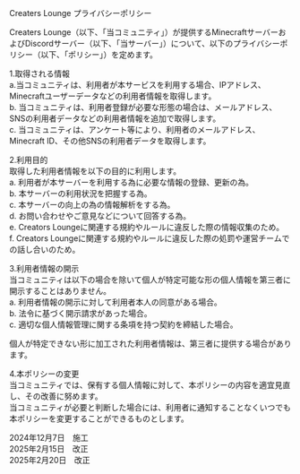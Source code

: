 Creaters Lounge プライバシーポリシー

Creaters Lounge（以下、「当コミュニティ」）が提供するMinecraftサーバーおよびDiscordサーバー（以下、「当サーバー」）について、以下のプライバシーポリシー（以下、「ポリシー」）を定めます。

1.取得される情報  
a.当コミュニティは、利用者が本サービスを利用する場合、IPアドレス、Minecraftユーザーデータなどの利用者情報を取得します。  
b. 当コミュニティは、利用者登録が必要な形態の場合は、メールアドレス、SNSの利用者データなどの利用者情報を追加で取得します。  
c. 当コミュニティは、アンケート等により、利用者のメールアドレス、Minecraft ID、その他SNSの利用者データを取得します。

2.利用目的  
取得した利用者情報を以下の目的に利用します。  
a. 利用者が本サーバーを利用する為に必要な情報の登録、更新の為。  
b. 本サーバーの利用状況を把握する為。  
c. 本サーバーの向上の為の情報解析をする為。  
d. お問い合わせやご意見などについて回答する為。  
e. Creators Loungeに関連する規約やルールに違反した際の情報収集のため。  
f.  Creators Loungeに関連する規約やルールに違反した際の処罰や運営チームでの話し合いのため。

3.利用者情報の開示  
当コミュニティは以下の場合を除いて個人が特定可能な形の個人情報を第三者に開示することはありません。  
a. 利用者情報の開示に対して利用者本人の同意がある場合。  
b. 法令に基づく開示請求があった場合。  
c. 適切な個人情報管理に関する条項を持つ契約を締結した場合。

個人が特定できない形に加工された利用者情報は、第三者に提供する場合があります。

4.本ポリシーの変更  
当コミュニティでは、保有する個人情報に対して、本ポリシーの内容を適宜見直し、その改善に努めます。  
当コミュニティが必要と判断した場合には、利用者に通知することなくいつでも本ポリシーを変更することができるものとします。

2024年12月7日　施工  
2025年2月15日　改正  
2025年2月20日　改正